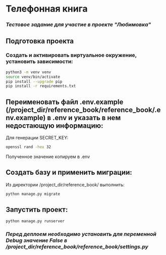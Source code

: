 # Телефонная книга
### _Тестовое задание для участие в проекте "Любимовка"_

## Подготовка проекта
### Создать и активировать виртуальное окружение, установить зависимости:
```sh
python3 -m venv venv
source venv/bin/activate
pip install --upgrade pip
pip install -r requirements.txt
```
## Переименовать файл .env.example (/project_dir/reference_book/reference_book/.env.example) в .env и указать в нем недостающую информацию:
Для генерации SECRET_KEY:
```sh
openssl rand -hex 32
```
Полученное значение копируем в .env

## Создать базу и применить миграции:
Из директории /project_dir/reference_book/ выполнить:
```sh
python manage.py migrate
```
## Запустить проект:
```sh
python manage.py runserver
```
### _Перед деплоем необходимо установить для переменной Debug значение False в /project_dir/reference_book/reference_book/settings.py_

